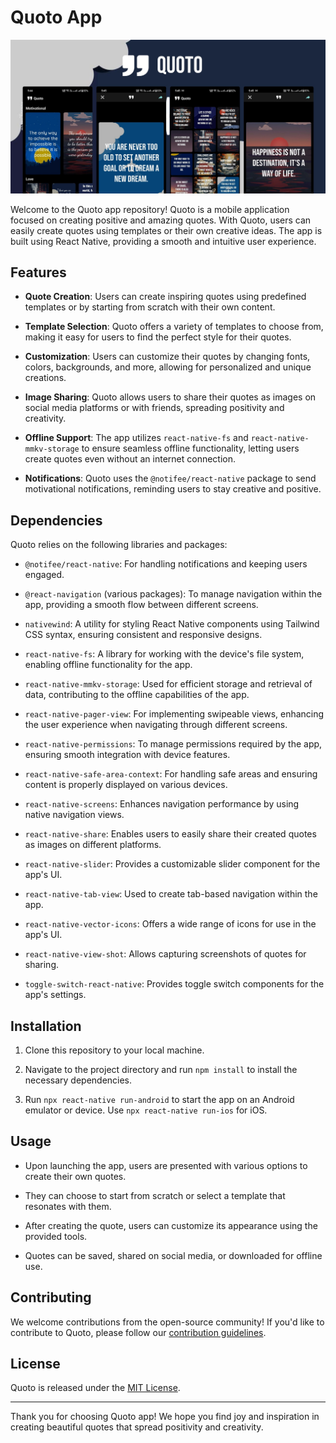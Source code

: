 # Quoto App

![Quoto Banner](./banner.jpeg)

Welcome to the Quoto app repository! Quoto is a mobile application focused on creating positive and amazing quotes. With Quoto, users can easily create quotes using templates or their own creative ideas. The app is built using React Native, providing a smooth and intuitive user experience.

## Features

- **Quote Creation**: Users can create inspiring quotes using predefined templates or by starting from scratch with their own content.

- **Template Selection**: Quoto offers a variety of templates to choose from, making it easy for users to find the perfect style for their quotes.

- **Customization**: Users can customize their quotes by changing fonts, colors, backgrounds, and more, allowing for personalized and unique creations.

- **Image Sharing**: Quoto allows users to share their quotes as images on social media platforms or with friends, spreading positivity and creativity.

- **Offline Support**: The app utilizes `react-native-fs` and `react-native-mmkv-storage` to ensure seamless offline functionality, letting users create quotes even without an internet connection.

- **Notifications**: Quoto uses the `@notifee/react-native` package to send motivational notifications, reminding users to stay creative and positive.

## Dependencies

Quoto relies on the following libraries and packages:

- `@notifee/react-native`: For handling notifications and keeping users engaged.

- `@react-navigation` (various packages): To manage navigation within the app, providing a smooth flow between different screens.

- `nativewind`: A utility for styling React Native components using Tailwind CSS syntax, ensuring consistent and responsive designs.

- `react-native-fs`: A library for working with the device's file system, enabling offline functionality for the app.

- `react-native-mmkv-storage`: Used for efficient storage and retrieval of data, contributing to the offline capabilities of the app.

- `react-native-pager-view`: For implementing swipeable views, enhancing the user experience when navigating through different screens.

- `react-native-permissions`: To manage permissions required by the app, ensuring smooth integration with device features.

- `react-native-safe-area-context`: For handling safe areas and ensuring content is properly displayed on various devices.

- `react-native-screens`: Enhances navigation performance by using native navigation views.

- `react-native-share`: Enables users to easily share their created quotes as images on different platforms.

- `react-native-slider`: Provides a customizable slider component for the app's UI.

- `react-native-tab-view`: Used to create tab-based navigation within the app.

- `react-native-vector-icons`: Offers a wide range of icons for use in the app's UI.

- `react-native-view-shot`: Allows capturing screenshots of quotes for sharing.

- `toggle-switch-react-native`: Provides toggle switch components for the app's settings.

## Installation

1. Clone this repository to your local machine.

2. Navigate to the project directory and run `npm install` to install the necessary dependencies.

3. Run `npx react-native run-android` to start the app on an Android emulator or device. Use `npx react-native run-ios` for iOS.

## Usage

- Upon launching the app, users are presented with various options to create their own quotes.

- They can choose to start from scratch or select a template that resonates with them.

- After creating the quote, users can customize its appearance using the provided tools.

- Quotes can be saved, shared on social media, or downloaded for offline use.

## Contributing

We welcome contributions from the open-source community! If you'd like to contribute to Quoto, please follow our [contribution guidelines](CONTRIBUTING.md).

## License

Quoto is released under the [MIT License](LICENSE).

---

Thank you for choosing Quoto app! We hope you find joy and inspiration in creating beautiful quotes that spread positivity and creativity.